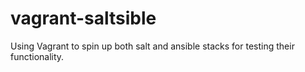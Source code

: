 # vagrant-saltsible
Using Vagrant to spin up both salt and ansible stacks for testing their functionality.
